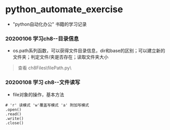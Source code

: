 # python_automate_exercise
- "python自动化办公" 书籍的学习记录
### 20200106 学习ch8--目录信息
- os.path系列函数，可以获得文件目录信息，dir和base的区别；可以建立新的文件夹；判定文件/夹是否存在；读取文件夹大小
> 查看 ch8Files\\filePath.py\
### 20200108 学习 ch8--文件读写
- file对象的操作，基本方法
```
# 'r' 读模式 'w'覆盖写模式 'a' 附加写模式
.open()
.read()
.write()
.close()

```